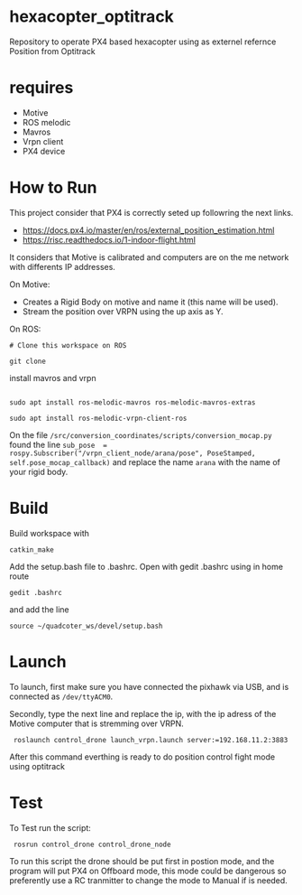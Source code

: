 # hexacopter_optitrack
Repository to operate PX4 based hexacopter using as externel refernce Position from Optitrack


# requires

* Motive
* ROS melodic
* Mavros
* Vrpn client
* PX4 device

# How to Run

This project consider that PX4 is correctly seted up followring the next links.

- https://docs.px4.io/master/en/ros/external_position_estimation.html
- https://risc.readthedocs.io/1-indoor-flight.html

It considers that Motive is calibrated and computers are on the me network with differents IP addresses.

On Motive:

* Creates a Rigid Body on motive and name it (this name will be used).
* Stream the position over VRPN using the up axis as Y.


On ROS:

```
# Clone this workspace on ROS

git clone 

```

install mavros and vrpn
 
```

sudo apt install ros-melodic-mavros ros-melodic-mavros-extras

sudo apt install ros-melodic-vrpn-client-ros 

```

On the file `/src/conversion_coordinates/scripts/conversion_mocap.py` found the line `sub_pose  = rospy.Subscriber("/vrpn_client_node/arana/pose", PoseStamped, self.pose_mocap_callback)` and replace the name `arana` with the name of your rigid body.

# Build

Build workspace with

```
catkin_make
```

Add the setup.bash file to .bashrc. Open with gedit .bashrc using in home route

```
gedit .bashrc
```

and add the line 

```
source ~/quadcoter_ws/devel/setup.bash
```



# Launch

To launch, first make sure you have connected the pixhawk via USB, and is connected as ```/dev/ttyACM0```.

Secondly, type the next line and replace the ip, with the ip adress of the Motive computer that is stremming over VRPN.

```
 roslaunch control_drone launch_vrpn.launch server:=192.168.11.2:3883
```

After this command everthing is ready to do position control fight mode using optitrack

# Test

To Test run the script:

```
 rosrun control_drone control_drone_node
```

To run this script the drone should be put first in postion mode, and the program will put PX4 on Offboard mode, this mode could be dangerous so preferently use a RC tranmitter to change the mode to Manual if is needed.








